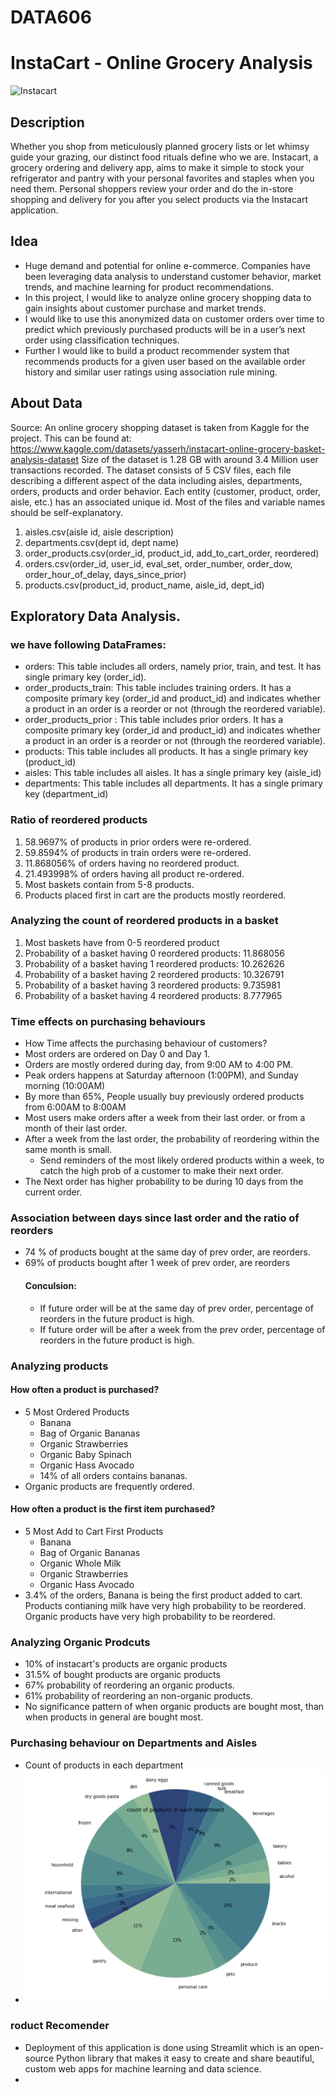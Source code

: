 # DATA606

# InstaCart - Online Grocery Analysis

![Instacart](https://digital.hbs.edu/platform-digit/wp-content/uploads/sites/2/2020/03/Instacart-Logo_0-1-1100x200.jpg)

## Description

Whether you shop from meticulously planned grocery lists or let whimsy guide your grazing, our distinct food rituals define who we are. Instacart, a grocery ordering and delivery app, aims to make it simple to stock your refrigerator and pantry with your personal favorites and staples when you need them. Personal shoppers review your order and do the in-store shopping and delivery for you after you select products via the Instacart application.


## Idea

- Huge demand and potential for online e-commerce. Companies have been leveraging data analysis to understand customer behavior, market trends, and machine learning for product recommendations. 
- In this project, I would like to analyze online grocery shopping data to gain insights about customer purchase and market trends. 
- I would like to use this anonymized data on customer orders over time to predict which previously purchased products will be in a user’s next order using classification techniques. 
- Further I would like to build a product recommender system that recommends products for a given user based on the available order history and similar user ratings using association rule mining. 


## About Data

Source: An online grocery shopping dataset is taken from Kaggle for the project.  This can be found at: 
https://www.kaggle.com/datasets/yasserh/instacart-online-grocery-basket-analysis-dataset
Size of the dataset is 1.28 GB with around 3.4 Million user transactions recorded.
The dataset consists of 5 CSV files, each file describing a different aspect of the data including aisles, departments, orders, products and order behavior. Each entity (customer, product, order, aisle, etc.) has an associated unique id. Most of the files and variable names should be self-explanatory.
  1. aisles.csv(aisle id, aisle description)
  2. departments.csv(dept id, dept name)
  3. order_products.csv(order_id, product_id, add_to_cart_order, reordered)
  4. orders.csv(order_id, user_id, eval_set, order_number, order_dow, order_hour_of_delay, days_since_prior)
  5. products.csv(product_id, product_name, aisle_id, dept_id)

## Exploratory Data Analysis.

### we have following DataFrames:
   - orders: This table includes all orders, namely prior, train, and test. It has single primary key (order_id).
   - order_products_train: This table includes training orders. It has a composite primary key (order_id and product_id) and indicates whether a product        in an order is a reorder or not (through the reordered variable).
   - order_products_prior : This table includes prior orders. It has a composite primary key (order_id and product_id) and indicates whether a product in      an order is a reorder or not (through the reordered variable).
   - products: This table includes all products. It has a single primary key (product_id)
   - aisles: This table includes all aisles. It has a single primary key (aisle_id)
   - departments: This table includes all departments. It has a single primary key (department_id)

### Ratio of reordered products
  1. 58.9697% of products in prior orders were re-ordered.
  2. 59.8594% of products in train orders were re-ordered.
  3. 11.868056% of orders having no reordered product.
  4. 21.493998% of orders having all product re-ordered.
  5. Most baskets contain from 5-8 products.
  6. Products placed first in cart are the products mostly reordered.

### Analyzing the count of reordered products in a basket
  1. Most baskets have from 0-5 reordered product
  2. Probability of a basket having 0 reordered products: 11.868056
  3. Probability of a basket having 1 reordered products: 10.262626
  4. Probability of a basket having 2 reordered products: 10.326791
  5. Probability of a basket having 3 reordered products: 9.735981
  6. Probability of a basket having 4 reordered products: 8.777965

### Time effects on purchasing behaviours
  - How Time affects the purchasing behaviour of customers?
  - Most orders are ordered on Day 0 and Day 1.
  - Orders are mostly ordered during day, from 9:00 AM to 4:00 PM.
  - Peak orders happens at Saturday afternoon (1:00PM), and Sunday morning (10:00AM)
  - By more than 65%, People usually buy previously ordered products from 6:00AM to 8:00AM
  - Most users make orders after a week from their last order. or from a month of their last order.
  - After a week from the last order, the probability of reordering within the same month is small. 
      - Send reminders of the most likely ordered products within a week, to catch the high prob of a customer to make their next order.
  - The Next order has higher probability to be during 10 days from the current order.

### Association between days since last order and the ratio of reorders
  - 74 % of products bought at the same day of prev order, are reorders.
  - 69% of products bought after 1 week of prev order, are reorders
    #### Conculsion:
      - If future order will be at the same day of prev order, percentage of reorders in the future product is high.
      - If future order will be after a week from the prev order, percentage of reorders in the future product is high.
### Analyzing products
   #### How often a product is purchased?
   - 5 Most Ordered Products
        - Banana
        - Bag of Organic Bananas
        - Organic Strawberries
        - Organic Baby Spinach
        - Organic Hass Avocado
        - 14% of all orders contains bananas.  
   - Organic products are frequently ordered.

  #### How often a product is the first item purchased?
   - 5 Most Add to Cart First Products
        - Banana
        - Bag of Organic Bananas
        - Organic Whole Milk
        - Organic Strawberries
        - Organic Hass Avocado
   - 3.4% of the orders, Banana is being the first product added to cart. Products contianing milk have very high probability to be reordered. Organic          products have very high probability to be reordered.

### Analyzing Organic Prodcuts
   - 10% of instacart's products are organic products
   - 31.5% of bought products are organic products
   - 67% probability of reordering an organic products.
   - 61% probability of reordering an non-organic products.
   - No significance pattern of when organic products are bought most, than when products in general are bought most.

### Purchasing behaviour on Departments and Aisles
   - Count of products in each department
   - ![count of products](https://github.com/DATA-606-FALL-2022/DATA606_Ranjith_Reddy/blob/main/Images/Piechart.png)


### roduct Recomender

   - Deployment of this application is done using Streamlit which is an open-source Python library that makes it easy to create and share beautiful,            custom web apps for machine learning and data science.
   - 

